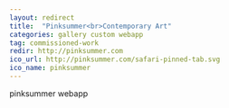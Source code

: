 ```yaml
---
layout: redirect
title:  "Pinksummer<br>Contemporary Art"
categories: gallery custom webapp
tag: commissioned-work
redir: http://pinksummer.com
ico_url: http://pinksummer.com/safari-pinned-tab.svg
ico_name: pinksummer
---
```


pinksummer webapp
